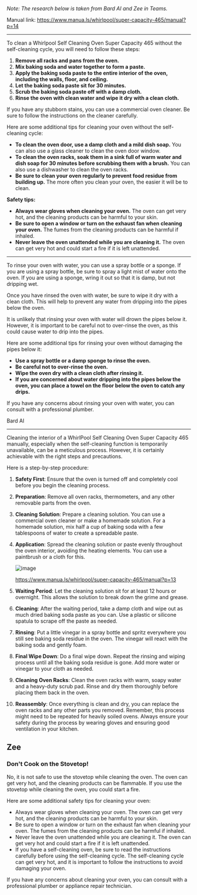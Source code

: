 _Note: The research below is taken from Bard AI and Zee in Teams._

Manual link: https://www.manua.ls/whirlpool/super-capacity-465/manual?p=14

---
To clean a Whirlpool Self Cleaning Oven Super Capacity 465 without the self-cleaning cycle, you will need to follow these steps:

1. **Remove all racks and pans from the oven.**
2. **Mix baking soda and water together to form a paste.**
3. **Apply the baking soda paste to the entire interior of the oven, including the walls, floor, and ceiling.**
4. **Let the baking soda paste sit for 30 minutes.**
5. **Scrub the baking soda paste off with a damp cloth.**
6. **Rinse the oven with clean water and wipe it dry with a clean cloth.**

If you have any stubborn stains, you can use a commercial oven cleaner. Be sure to follow the instructions on the cleaner carefully.

Here are some additional tips for cleaning your oven without the self-cleaning cycle:

* **To clean the oven door, use a damp cloth and a mild dish soap.** You can also use a glass cleaner to clean the oven door window.
* **To clean the oven racks, soak them in a sink full of warm water and dish soap for 30 minutes before scrubbing them with a brush.** You can also use a dishwasher to clean the oven racks.
* **Be sure to clean your oven regularly to prevent food residue from building up.** The more often you clean your oven, the easier it will be to clean.

**Safety tips:**

* **Always wear gloves when cleaning your oven.** The oven can get very hot, and the cleaning products can be harmful to your skin.
* **Be sure to open a window or turn on the exhaust fan when cleaning your oven.** The fumes from the cleaning products can be harmful if inhaled.
* **Never leave the oven unattended while you are cleaning it.** The oven can get very hot and could start a fire if it is left unattended.


---
To rinse your oven with water, you can use a spray bottle or a sponge. If you are using a spray bottle, be sure to spray a light mist of water onto the oven. If you are using a sponge, wring it out so that it is damp, but not dripping wet.

Once you have rinsed the oven with water, be sure to wipe it dry with a clean cloth. This will help to prevent any water from dripping into the pipes below the oven.

It is unlikely that rinsing your oven with water will drown the pipes below it. However, it is important to be careful not to over-rinse the oven, as this could cause water to drip into the pipes.

Here are some additional tips for rinsing your oven without damaging the pipes below it:

* **Use a spray bottle or a damp sponge to rinse the oven.**
* **Be careful not to over-rinse the oven.**
* **Wipe the oven dry with a clean cloth after rinsing it.**
* **If you are concerned about water dripping into the pipes below the oven, you can place a towel on the floor below the oven to catch any drips.**

If you have any concerns about rinsing your oven with water, you can consult with a professional plumber.

Bard AI

---

Cleaning the interior of a WhirlPool Self Cleaning Oven Super Capacity 465 manually, especially when the self-cleaning function is temporarily unavailable, can be a meticulous process. However, it is certainly achievable with the right steps and precautions. 

Here is a step-by-step procedure:
1. **Safety First**: Ensure that the oven is turned off and completely cool before you begin the cleaning process. 
2. **Preparation**: Remove all oven racks, thermometers, and any other removable parts from the oven.
3. **Cleaning Solution**: Prepare a cleaning solution. You can use a commercial oven cleaner or make a homemade solution. For a homemade solution, mix half a cup of baking soda with a few tablespoons of water to create a spreadable paste.
4. **Application**: Spread the cleaning solution or paste evenly throughout the oven interior, avoiding the heating elements. You can use a paintbrush or a cloth for this.
   
   ![image](https://github.com/United-Home/200-Henrietta/assets/61100293/a036d479-0194-4253-9466-547a439c18a3)
   
   https://www.manua.ls/whirlpool/super-capacity-465/manual?p=13
   
6. **Waiting Period**: Let the cleaning solution sit for at least 12 hours or overnight. This allows the solution to break down the grime and grease.
7. **Cleaning**: After the waiting period, take a damp cloth and wipe out as much dried baking soda paste as you can. Use a plastic or silicone spatula to scrape off the paste as needed.
8. **Rinsing**: Put a little vinegar in a spray bottle and spritz everywhere you still see baking soda residue in the oven. The vinegar will react with the baking soda and gently foam.
9. **Final Wipe Down**: Do a final wipe down. Repeat the rinsing and wiping process until all the baking soda residue is gone. Add more water or vinegar to your cloth as needed.
10. **Cleaning Oven Racks**: Clean the oven racks with warm, soapy water and a heavy-duty scrub pad. Rinse and dry them thoroughly before placing them back in the oven.
11. **Reassembly**: Once everything is clean and dry, you can replace the oven racks and any other parts you removed.
Remember, this process might need to be repeated for heavily soiled ovens. Always ensure your safety during the process by wearing gloves and ensuring good ventilation in your kitchen.

Zee
---
### Don't Cook on the Stovetop!

No, it is not safe to use the stovetop while cleaning the oven. The oven can get very hot, and the cleaning products can be flammable. If you use the stovetop while cleaning the oven, you could start a fire.

Here are some additional safety tips for cleaning your oven:

* Always wear gloves when cleaning your oven. The oven can get very hot, and the cleaning products can be harmful to your skin.
* Be sure to open a window or turn on the exhaust fan when cleaning your oven. The fumes from the cleaning products can be harmful if inhaled.
* Never leave the oven unattended while you are cleaning it. The oven can get very hot and could start a fire if it is left unattended.
* If you have a self-cleaning oven, be sure to read the instructions carefully before using the self-cleaning cycle. The self-cleaning cycle can get very hot, and it is important to follow the instructions to avoid damaging your oven.

If you have any concerns about cleaning your oven, you can consult with a professional plumber or appliance repair technician.
